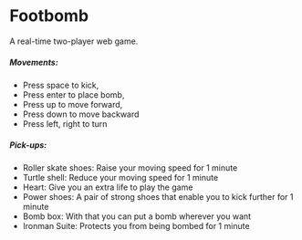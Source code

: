 # Footbomb

A real-time two-player web game.

##### Movements: 
+ Press space to kick, 
+ Press enter to place bomb,
+ Press up to move forward, 
+ Press down to move backward
+ Press left, right to turn

##### Pick-ups:
+ Roller skate shoes: Raise your moving speed for 1 minute
+ Turtle shell: Reduce your moving speed for 1 minute
+ Heart: Give you an extra life to play the game
+ Power shoes: A pair of strong shoes that enable you to kick further for 1 minute
+ Bomb box: With that you can put a bomb wherever you want
+ Ironman Suite: Protects you from being bombed for 1 minute
